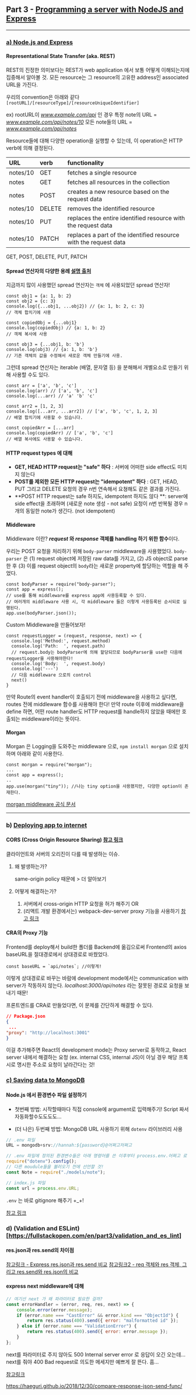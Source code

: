 ## Part 3 - [Programming a server with NodeJS and Express](https://fullstackopen.com/en/part3)

---

### [a) Node.js and Express](https://fullstackopen.com/en/part3/node_js_and_express)

#### Representational State Transfer (aka. REST)

REST의 진정한 의미보다는 REST가 web application 에서 보통 어떻게 이해되는지에 집중해서 알아볼 것.
모든 resource는 그 resource의 고유한 address인 associated URL을 가진다.

우리의 convention은 아래와 같다
`[rootURL]/[resourceType]/[resourceUniqueIdentifier]`

ex) rootURL이 _www.example.com/api_ 인 경우
특정 note의 URL = _www.example.com/api/notes/10_
모든 note들의 URL = _www.example.com/api/notes_

Resource들에 대해 다양한 operation을 실행할 수 있는데, 이 operation은 HTTP verb에 의해 결정된다.

| URL      | verb   | functionality                                                    |
| :------- | :----- | :--------------------------------------------------------------- |
| notes/10 | GET    | fetches a single resource                                        |
| notes    | GET    | fetches all resources in the collection                          |
| notes    | POST   | creates a new resource based on the request data                 |
| notes/10 | DELETE | removes the identified resource                                  |
| notes/10 | PUT    | replaces the entire identified resource with the request data    |
| notes/10 | PATCH  | replaces a part of the identified resource with the request data |

GET, POST, DELETE, PUT, PATCH

#### Spread 연산자의 다양한 용례 [설명 출처](https://velog.io/@ashnamuh/자바스크립트-rest-spread-문법과-destructuring)

지금까지 많이 사용했던 spread 연산자는 `객체` 에 사용되었던 spread 연산자!

```react
const obj1 = {a: 1, b: 2}
const obj2 = {c: 3}
console.log({...obj1, ...obj2}) // {a: 1, b: 2, c: 3}
// 객체 합치기에 사용

const copiedObj = {...obj1}
console.log(copiedObj) // {a: 1, b: 2}
// 객체 복사에 사용

const obj3 = {...obj1, b: 'b'}
console.log(obj3) // {a: 1, b: 'b'}
// 기존 객체의 값을 수정해서 새로운 객체 만들기에 사용.
```

그런데 spread 연산자는 iterable (배열, 문자열 등) 을 분해해서 개별요소로 만들기 위해 사용할 수도 있다.

```react
const arr = ['a', 'b', 'c']
console.log(arr) // ['a', 'b', 'c']
console.log(...arr) // 'a' 'b' 'c'

const arr2 = [1, 2, 3]
console.log([...arr, ...arr2]) // ['a', 'b', 'c', 1, 2, 3]
// 배열 합치기에 사용할 수 있습니다.

const copiedArr = [...arr]
console.log(copiedArr) // ['a', 'b', 'c']
// 배열 복사에도 사용할 수 있습니다.
```

#### HTTP request types 에 대해

-   **GET, HEAD HTTP request는 "safe" 하다** : 서버에 어떠한 side effect도 미치지 않는다
-   **POST를 제외한 모든 HTTP request는 "idempotent" 하다** : GET, HEAD, PUT 그리고 DELETE 요청의 경우 n번 연속해서 요쳥해도 같은 결과를 가진다.
-   **POST HTTP request는 safe 하지도, idempotent 하지도 않다 **: server에 side effect을 초래하며 (새로운 note 생성 - not safe) 요청이 n번 반복될 경우 n개의 동일한 note가 생긴다. (not idempotent)

#### Middleware

Middleware 이란? **_request_ 와 _response_ 객체를 handling 하기 위한 함수**이다.

우리는 POST 요청을 처리하기 위해 `body-parser` middleware을 사용했었다.
`body-parser` 은 (1) request object에 저장된 raw data를 가지고, (2) JS object로 parse 한 후 (3) 이를 request object의 `body`라는 새로운 property에 할당하는 역할을 해 주었다.

```react
const bodyParser = require("body-parser");
const app = express();
// use를 통해 middleware를 express app에 사용등록할 수 있다.
// 여러개의 middleware 사용 시, 각 middleware 들은 이렇게 사용등록된 순서되로 실행된다.
app.use(bodyParser.json());
```

Custom Middleware을 만들어보자!

```react
const requestLogger = (request, response, next) => {
  console.log('Method:', request.method)
  console.log('Path:  ', request.path)
  // request.body는 bodyParser에 의해 할당되므로 bodyParser을 use한 다음에 requestLogger을 사용해야한다!
  console.log('Body:  ', request.body)
  console.log('---')
  // 다음 middleware 으로의 control
  next()
}
```

만약 Route의 event handler이 호출되기 전에 middleware을 사용하고 싶다면, routes 전에 middleware 함수를 사용해야 한다!
만약 route 이후에 middleware을 define 하면, 어떤 route handler도 HTTP request를 handle하지 않았을 때에만 호출되는 middleware이라는 뜻이다.

#### Morgan

Morgan 은 Logging을 도와주는 middleware 으로, `npm install morgan` 으로 설치하며 아래와 같이 사용한다.

```react
const morgan = require("morgan");
...
const app = express();
..
app.use(morgan("tiny")); //나는 tiny option을 사용했지만, 다양한 option이 존재한다.
```

[morgan middleware 공식 문서](https://github.com/expressjs/morgan)

---

### b) [Deploying app to internet](https://fullstackopen.com/en/part3/deploying_app_to_internet)

#### CORS (Cross Origin Resource Sharing) [참고 링크](https://velog.io/@wlsdud2194/cors)

클라이언트와 서버의 오리진이 다를 때 발생하는 이슈.

1. 왜 발생하는가?

    same-origin policy 때문에 > 더 알아보기

2. 어떻게 해결하는가?

    1. 서버에서 cross-origin HTTP 요청을 허가 해주기 OR
    2. (리액트 개발 환경에서는) webpack-dev-server proxy 기능을 사용하기 [참고 링크](https://velog.io/@ground4ekd/nodejs-cra-proxy)

#### CRA의 Proxy 기능

Frontend를 deploy해서 build한 폴더를 Backend에 옮김으로써 Frontend의 axios baseURL을 절대경로에서 상대경로로 바꿨었다.

```react
const baseURL = `api/notes`; //이렇게!
```

이렇게 상대경로로 바꾸는 바람에 development mode에서는 communication with server가 작동하지 않는다. _localhost:3000/api/notes_ 라는 잘못된 경로로 요청을 보내기 때문!

프론트엔드를 CRA로 만들었다면, 이 문제를 간단하게 해결할 수 있다.

```json
// Package.json
{
 ...
"proxy": "http://localhost:3001"
}
```

이걸 추가해주면 React의 development mode는 Proxy server로 동작하고, React server 내에서 해결하는 요청 (ex. internal CSS, internal JS)이 아닐 경우 해당 프록시로 명시한 주소로 요청이 날라간다는 것!

### [c) Saving data to MongoDB](https://fullstackopen.com/en/part3/saving_data_to_mongo_db)

#### Node.js 에서 환경변수 파일 설정하기

-   첫번째 방법: 시작할때마다 직접 console에 argument로 입력해주기! Script 짜서 자동화할수도도도도...

-   (더 나은) 두번째 방법: MongoDB URL 사용하기 위해 `dotenv` 라이브러리 사용

```js
// .env 파일
URL = mongodb+srv://hannah:${password}@어쩌고저쩌고
```

```js
// .env 파일에 정의된 환경변수들은 아래 명령어를 쓴 이후부터 process.env.어쩌고 로 불러올 수 있다
require("dotenv").config();
// 다른 moudule들을 불러오기 전에 선언할 것!
const Note = require("./models/note");
```

```js
// index.js 파일
const url = process.env.URL;
```

`.env` 는 바로 gitignore 해주기 +\_+!

[참고 링크](https://m.blog.naver.com/PostView.nhn?blogId=dydals56789&logNo=221516669383&proxyReferer=https%3A%2F%2Fwww.google.com%2F)

### d) (Validation and ESLint)[https://fullstackopen.com/en/part3/validation_and_es_lint]

#### res.json과 res.send의 차이점

[참고링크 - Express res.json과 res.send 비교](https://haeguri.github.io/2018/12/30/compare-response-json-send-func/)
[참고링크2 - req 객체와 res 객체, 그리고 res.send와 res.json의 비교 ](https://uhou.tistory.com/102)

#### express next middleware에 대해

```js
// 여기선 next 가 왜 파라미터로 필요한 걸까?
const errorHandler = (error, req, res, next) => {
    console.error(error.message);
    if (error.name === "CastError" && error.kind === "ObjectId") {
        return res.status(400).send({ error: "malformatted id" });
    } else if (error.name === "ValidationError") {
        return res.status(400).send({ error: error.message });
    }
};
```

next를 파라미터로 주지 않아도 500 Internal server error 로 응답이 오긴 오는데... next를 줘야 400 Bad request로 의도한 메세지만 예쁘게 잘 뜬다. 흠...

[참고링크](https://psyhm.tistory.com/46?category=654716)

https://haeguri.github.io/2018/12/30/compare-response-json-send-func/